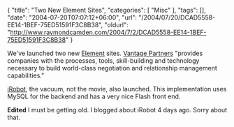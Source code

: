 {
	"title": "Two New Element Sites",
	"categories": [
		"Misc"
	],
	"tags": [],
	"date": "2004-07-20T07:07:12+06:00",
	"url": "/2004/07/20/DCAD5558-EE14-1BEF-75ED51591F3C8B38",
	"oldurl": "http://www.raymondcamden.com/2004/7/2/DCAD5558-EE14-1BEF-75ED51591F3C8B38"
}

We've launched two new  <a href="http://www.mindseyeelement.com">Element</a> sites. <a href="http://www.vantagepartners.com">Vantage Partners</a> "provides companies with the processes, tools, skill-building and technology necessary to build world-class negotiation and relationship management capabilities."

<a href="http://www.irobot.com">iRobot</a>, the vacuum, not the movie, also launched. This implementation uses MySQL for the backend and has a very nice Flash front end.

<b>Edited</b> I must be getting old. I blogged about iRobot 4 days ago. Sorry about that.